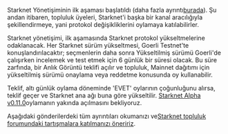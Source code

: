 Starknet Yönetişiminin ilk aşaması başlatıldı (daha fazla ayrıntı[burada](https://www.starknet.io/en/posts/governance/starknets-governance-first-phase)). Şu andan itibaren, topluluk üyeleri, Starknet'i başka bir kanal aracılığıyla şekillendirmeye, yani protokol değişikliklerini oylamaya katılabilirler.

Starknet yönetişimi, ilk aşamasında Starknet protokol yükseltmelerine odaklanacak. Her Starknet sürüm yükseltmesi, Goerli Testnet'te konuşlandırılacaktır; seçmenlerin daha sonra Yükseltilmiş sürümü Goerli'de çalışırken incelemek ve test etmek için 6 günlük bir süresi olacak. Bu süre zarfında, bir Anlık Görüntü teklifi açılır ve topluluk, Mainnet dağıtımı için yükseltilmiş sürümü onaylama veya reddetme konusunda oy kullanabilir.

Teklif, altı günlük oylama döneminde 'EVET' oylarının çoğunluğunu alırsa, teklif geçer ve Starknet ana ağı buna göre yükseltilir. [Starknet Alpha v0.11.0](https://docs.starknet.io/documentation/starknet_versions/upcoming_versions/#what_to_expect)oylamanın yakında açılmasını bekliyoruz.

Aşağıdaki gönderilerdeki tüm ayrıntıları okumanızı ve[Starknet topluluk forumundaki tartışmalara katılmanızı öneririz](https://community.starknet.io/).